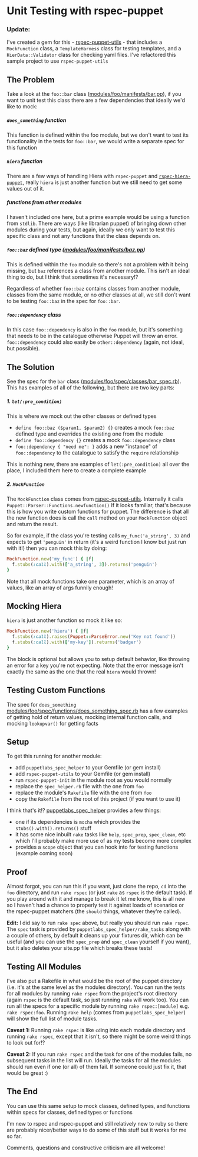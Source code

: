 # Unit Testing with rspec-puppet

### Update:

I've created a gem for this - [rspec-puppet-utils](https://github.com/Accuity/rspec-puppet-utils) - that includes a `MockFunction` class, a `TemplateHarness` class for testing templates, and a `HierData::Validator` class for checking yaml files. I've refactored this sample project to use `rspec-puppet-utils`

## The Problem

Take a look at the `foo::bar` class ([modules/foo/manifests/bar.pp](modules/foo/manifests/bar.pp)), if you want to unit test this class there are a few dependencies that ideally we'd like to mock:

##### `does_something` function
This function is defined within the foo module, but we don't want to test its functionality in the tests for `foo::bar`, we would write a separate spec for this function

##### `hiera` function
There are a few ways of handling Hiera with `rspec-puppet` and [`rspec-hiera-puppet`](https://github.com/amfranz/rspec-hiera-puppet), really `hiera` is just another function but we still need to get some values out of it.

##### functions from other modules
I haven't included one here, but a prime example would be using a function from `stdlib`. There are ways (like librarian puppet) of bringing down other modules during your tests, but again, ideally we only want to test this specific class and not any functions that the class depends on.

##### `foo::baz` defined type ([modules/foo/manifests/baz.pp](modules/foo/manifests/baz.pp))
This is defined within the `foo` module so there's not a problem with it being missing, but `baz` references a class from another module. This isn't an ideal thing to do, but I think that sometimes it's necessary!?

Regardless of whether `foo::baz` contains classes from another module, classes from the same module, or no other classes at all, we still don't want to be testing `foo::baz` in the spec for `foo::bar`.

##### `foo::dependency` class
In this case `foo::dependency` is also in the `foo` module, but it's something that needs to be in the catalogue otherwise Puppet will throw an error. `foo::dependency` could also easily be `other::dependency` (again, not ideal, but possible).

## The Solution

See the spec for the `bar` class ([modules/foo/spec/classes/bar_spec.rb](modules/foo/spec/classes/bar_spec.rb)). This has examples of all of the following, but there are two key parts:

##### 1. `let(:pre_condition)`

This is where we mock out the other classes or defined types
- `define foo::baz ($param1, $param2) {}` creates a mock `foo::baz` defined type and overrides the existing one from the module
- `define foo::dependency {}` creates a mock `foo::dependency` class
- `foo::dependency { "need me": }` adds a new "instance" of `foo::dependency` to the catalogue to satisfy the `require` relationship

This is nothing new, there are examples of `let(:pre_condition)` all over the place, I included them here to create a complete example

##### 2. `MockFunction`

The `MockFunction` class comes from [rspec-puppet-utils](https://github.com/Accuity/rspec-puppet-utils). Internally it calls `Puppet::Parser::Functions.newfunction()` If it looks familiar, that's because this is how you write custom functions for puppet. The difference is that all the new function does is call the `call` method on your `MockFunction` object and return the result.

So for example, if the class you're testing calls `my_func('a_string', 3)` and expects to get `'penguin'` in return (it's a weird function I know but just run with it!) then you can mock this by doing:

```ruby
MockFunction.new('my_func') { |f|
  f.stubs(:call).with(['a_string', 3]).returns('penguin')
}
```

Note that all mock functions take one parameter, which is an array of values, like an array of args funnily enough!

## Mocking Hiera

`hiera` is just another function so mock it like so:

```ruby
MockFunction.new('hiera') { |f|
  f.stubs(:call).raises(Puppet::ParseError.new('Key not found'))
  f.stubs(:call).with(['my-key']).returns('badger')
}
```

The block is optional but allows you to setup default behavior, like throwing an error for a key you're not expecting. Note that the error message isn't exactly the same as the one that the real `hiera` would thrown!

## Testing Custom Functions

The spec for `does_something` [modules/foo/spec/functions/does_something_spec.rb](modules/foo/spec/functions/does_something_spec.rb) has a few examples of getting hold of return values, mocking internal function calls, and mocking `lookupvar()` for getting facts

## Setup

To get this running for another module:
- add `puppetlabs_spec_helper` to your Gemfile (or gem install)
- add `rspec-puppet-utils` to your Gemfile (or gem install)
- run `rspec-puppet-init` in the module root as you would normally
- replace the `spec_helper.rb` file with the one from `foo`
- replace the module's `Rakefile` file with the one from `foo`
- copy the `Rakefile` from the root of this project (if you want to use it)

I think that's it!? [puppetlabs_spec_helper](http://rubygems.org/gems/puppetlabs_spec_helper) provides a few things:
- one if its dependencies is `mocha` which provides the `stubs().with().returns()` stuff
- it has some nice inbuilt `rake` tasks like `help`, `spec_prep`, `spec_clean`, etc which I'll probably make more use of as my tests become more complex
- provides a `scope` object that you can hook into for testing functions (example coming soon)

## Proof

Almost forgot, you can run this if you want, just clone the repo, `cd` into the `foo` directory, and run `rake rspec` (or just `rake` as `rspec` is the default task). If you play around with it and manage to break it let me know, this is all new so I haven't had a chance to properly test it against loads of scenarios or the rspec-puppet matchers (the `should` things, whatever they're called).

**Edit:** I did say to run `rake spec` above, but really you should run `rake rspec`. The `spec` task is provided by `puppetlabs_spec_helper/rake_tasks` along with a couple of others, by default it cleans up your fixtures dir, which can be useful (and you can use the `spec_prep` and `spec_clean` yourself if you want), but it also deletes your site.pp file which breaks these tests!

## Testing All Modules

I've also put a Rakefile in what would be the root of the puppet directory (i.e. it's at the same level as the modules directory). You can run the tests for all modules by running `rake rspec` from the project's root directory (again `rspec` is the default task, so just running `rake` will work too). You can run all the specs for a specific module by running `rake rspec:[module]` e.g. `rake rspec:foo`. Running `rake help` (comes from `puppetlabs_spec_helper`) will show the full list of module tasks.

**Caveat 1:** Running `rake rspec` is like `cd`ing into each module directory and running `rake rspec`, except that it isn't, so there might be some weird things to look out for!?

**Caveat 2:** If you run `rake rspec` and the task for one of the modules fails, no subsequent tasks in the list will run. Ideally the tasks for all the modules should run even if one (or all) of them fail. If someone could just fix it, that would be great :)

## The End

You can use this same setup to mock classes, defined types, and functions within specs for classes, defined types or functions

I'm new to rspec and rspec-puppet and still relatively new to ruby so there are probably nicer/better ways to do some of this stuff but it works for me so far.

Comments, questions and constructive criticism are all welcome!

